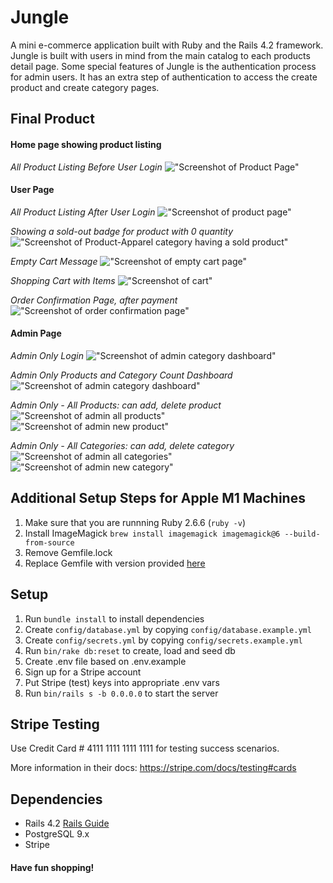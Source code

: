 # **Jungle**
 
A mini e-commerce application built with Ruby and the Rails 4.2 framework. 
Jungle is built with users in mind from the main catalog to each products detail page. Some special features of Jungle is the authentication process for admin users.  It has an extra step of authentication to access the create product and create category pages.


## Final Product
 
#### Home page showing product listing

*All Product Listing Before User Login*
!["Screenshot of Product Page"](public/docs/all_products.png)

#### User Page

*All Product Listing After User Login*
!["Screenshot of product page"](public/docs/all_products_user_login.png)

*Showing a sold-out badge for product with 0 quantity*
!["Screenshot of Product-Apparel category having a sold product"](public/docs/sold_out_badge.png)

*Empty Cart Message*
!["Screenshot of empty cart page"](public/docs/empty_shopping_cart.png)
 
*Shopping Cart with Items*
!["Screenshot of cart"](public/docs/shopping_cart.png)
 
*Order Confirmation Page, after payment*
!["Screenshot of order confirmation page"](public/docs/detailed_receipt.png)
 
#### Admin Page

*Admin Only Login*
!["Screenshot of admin category dashboard"](public/docs/admin_login.png)
 
*Admin Only Products and Category Count Dashboard*
!["Screenshot of admin category dashboard"](public/docs/admin_dashboard.png)
 
*Admin Only - All Products: can add, delete product*
!["Screenshot of admin all products"](public/docs/admin_all_products.png)
!["Screenshot of admin new product"](public/docs/admin_new_product.png)
 
*Admin Only - All Categories: can add, delete category*
!["Screenshot of admin all categories"](public/docs/admin_all_categories.png)
!["Screenshot of admin new category"](public/docs/admin_new_category.png)

 
## Additional Setup Steps for Apple M1 Machines

1. Make sure that you are runnning Ruby 2.6.6 (`ruby -v`)
1. Install ImageMagick `brew install imagemagick imagemagick@6 --build-from-source`
2. Remove Gemfile.lock
3. Replace Gemfile with version provided [here](https://gist.githubusercontent.com/FrancisBourgouin/831795ae12c4704687a0c2496d91a727/raw/ce8e2104f725f43e56650d404169c7b11c33a5c5/Gemfile)

## Setup
 
1. Run `bundle install` to install dependencies
2. Create `config/database.yml` by copying `config/database.example.yml`
3. Create `config/secrets.yml` by copying `config/secrets.example.yml`
4. Run `bin/rake db:reset` to create, load and seed db
5. Create .env file based on .env.example
6. Sign up for a Stripe account
7. Put Stripe (test) keys into appropriate .env vars
8. Run `bin/rails s -b 0.0.0.0` to start the server
 
## Stripe Testing
 
Use Credit Card # 4111 1111 1111 1111 for testing success scenarios.
 
More information in their docs: <https://stripe.com/docs/testing#cards>
 
## Dependencies
 
* Rails 4.2 [Rails Guide](http://guides.rubyonrails.org/v4.2/)
* PostgreSQL 9.x
* Stripe
 
#### Have fun shopping!